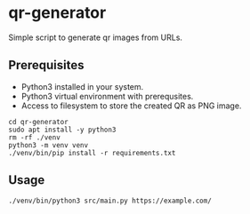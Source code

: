 # qr-generator
Simple script to generate qr images from URLs.

## Prerequisites
* Python3 installed in your system.
* Python3 virtual environment with prerequsites.
* Access to filesystem to store the created QR as PNG image.


```shell
cd qr-generator
sudo apt install -y python3
rm -rf ./venv
python3 -m venv venv
./venv/bin/pip install -r requirements.txt
```

## Usage
```shell
./venv/bin/python3 src/main.py https://example.com/

```


